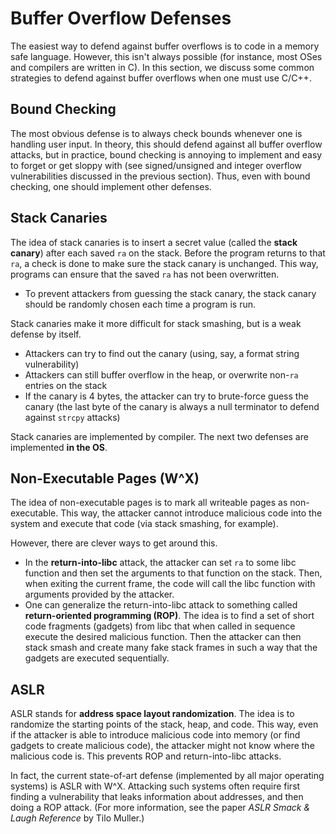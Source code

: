 # Buffer Overflow Defenses

The easiest way to defend against buffer overflows is to code in a memory safe language. However, this isn't always possible (for instance, most OSes and compilers are written in C). In this section, we discuss some common strategies to defend against buffer overflows when one must use C/C++.

## Bound Checking

The most obvious defense is to always check bounds whenever one is handling user input. In theory, this should defend against all buffer overflow attacks, but in practice, bound checking is annoying to implement and easy to forget or get sloppy with (see signed/unsigned and integer overflow vulnerabilities discussed in the previous section). Thus, even with bound checking, one should implement other defenses. 

## Stack Canaries

The idea of stack canaries is to insert a secret value (called the __stack canary__) after each saved `ra` on the stack. Before the program returns to that `ra`, a check is done to make sure the stack canary is unchanged. This way, programs can ensure that the saved `ra` has not been overwritten.

- To prevent attackers from guessing the stack canary, the stack canary should be randomly chosen each time a program is run.

Stack canaries make it more difficult for stack smashing, but is a weak defense by itself.

- Attackers can try to find out the canary (using, say, a format string vulnerability)
- Attackers can still buffer overflow in the heap, or overwrite non-`ra` entries on the stack
- If the canary is 4 bytes, the attacker can try to brute-force guess the canary (the last byte of the canary is always a null terminator to defend against `strcpy` attacks)

Stack canaries are implemented by compiler. The next two defenses are implemented __in the OS__.

## Non-Executable Pages (W^X)

The idea of non-executable pages is to mark all writeable pages as non-executable. This way, the attacker cannot introduce malicious code into the system and execute that code (via stack smashing, for example).

However, there are clever ways to get around this.

- In the __return-into-libc__ attack, the attacker can set `ra` to some libc function and then set the arguments to that function on the stack. Then, when exiting the current frame, the code will call the libc function with arguments provided by the attacker.
- One can generalize the return-into-libc attack to something called __return-oriented programming (ROP)__. The idea is to find a set of short code fragments (gadgets) from libc that when called in sequence execute the desired malicious function. Then the attacker can then stack smash and create many fake stack frames in such a way that the gadgets are executed sequentially.

## ASLR

ASLR stands for __address space layout randomization__. The idea is to randomize the starting points of the stack, heap, and code. This way, even if the attacker is able to introduce malicious code into memory (or find gadgets to create malicious code), the attacker might not know where the malicious code is. This prevents ROP and return-into-libc attacks.

In fact, the current state-of-art defense (implemented by all major operating systems) is ASLR with W^X. Attacking such systems often require first finding a vulnerability that leaks information about addresses, and then doing a ROP attack. (For more information, see the paper *ASLR Smack & Laugh Reference* by Tilo Muller.)